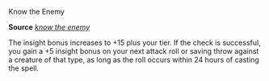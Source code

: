 Know the Enemy

**Source** [_know the enemy_](ultimateMagic/spells/knowTheEnemy.md#_know-the-enemy)

The insight bonus increases to +15 plus your tier. If the check is successful, you gain a +5 insight bonus on your next attack roll or saving throw against a creature of that type, as long as the roll occurs within 24 hours of casting the spell.

